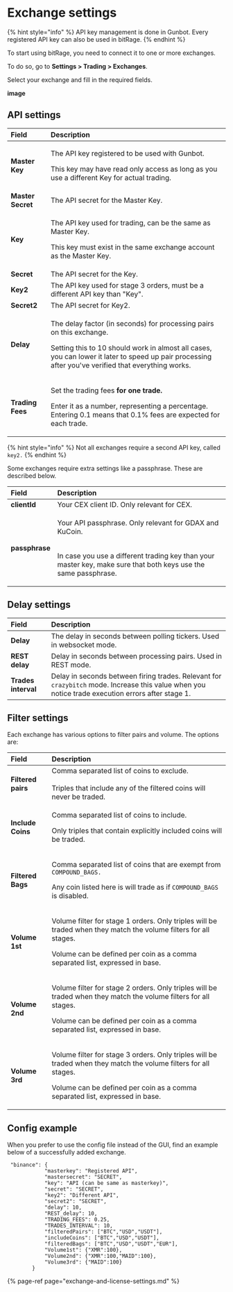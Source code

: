 # Exchange settings

{% hint style="info" %}
API key management is done in Gunbot. Every registered API key can also be used in bitRage.
{% endhint %}

To start using bitRage, you need to connect it to one or more exchanges. 

To do so, go to **Settings &gt; Trading &gt; Exchanges**.

Select your exchange and fill in the required fields.

**image**



## API settings

<table>
  <thead>
    <tr>
      <th style="text-align:left">Field</th>
      <th style="text-align:left">Description</th>
    </tr>
  </thead>
  <tbody>
    <tr>
      <td style="text-align:left"><b>Master Key</b>
      </td>
      <td style="text-align:left">
        <p>The API key registered to be used with Gunbot.</p>
        <p>This key may have read only access as long as you use a different Key
          for actual trading.</p>
      </td>
    </tr>
    <tr>
      <td style="text-align:left"><b>Master Secret</b>
      </td>
      <td style="text-align:left">The API secret for the Master Key.</td>
    </tr>
    <tr>
      <td style="text-align:left"><b>Key</b>
      </td>
      <td style="text-align:left">
        <p>The API key used for trading, can be the same as Master Key.</p>
        <p>This key must exist in the same exchange account as the Master Key.</p>
      </td>
    </tr>
    <tr>
      <td style="text-align:left"><b>Secret</b>
      </td>
      <td style="text-align:left">The API secret for the Key.</td>
    </tr>
    <tr>
      <td style="text-align:left"><b>Key2</b>
      </td>
      <td style="text-align:left">The API key used for stage 3 orders, must be a different API key than
        &quot;Key&quot;.</td>
    </tr>
    <tr>
      <td style="text-align:left"><b>Secret2</b>
      </td>
      <td style="text-align:left">The API secret for Key2.</td>
    </tr>
    <tr>
      <td style="text-align:left"><b>Delay</b>
      </td>
      <td style="text-align:left">
        <p>The delay factor (in seconds) for processing pairs on this exchange.</p>
        <p>Setting this to 10 should work in almost all cases, you can lower it later
          to speed up pair processing after you&apos;ve verified that everything
          works.</p>
      </td>
    </tr>
    <tr>
      <td style="text-align:left"><b>Trading Fees</b>
      </td>
      <td style="text-align:left">
        <p>Set the trading fees <b>for one trade. </b>
        </p>
        <p>Enter it as a number, representing a percentage. Entering 0.1 means that
          0.1% fees are expected for each trade.</p>
      </td>
    </tr>
  </tbody>
</table>

{% hint style="info" %}
Not all exchanges require a second API key, called `key2.`
{% endhint %}

Some exchanges require extra settings like a passphrase. These are described below. 

<table>
  <thead>
    <tr>
      <th style="text-align:left">Field</th>
      <th style="text-align:left">Description</th>
    </tr>
  </thead>
  <tbody>
    <tr>
      <td style="text-align:left"><b>clientId</b>
      </td>
      <td style="text-align:left">Your CEX client ID. Only relevant for CEX.</td>
    </tr>
    <tr>
      <td style="text-align:left"><b>passphrase</b>
      </td>
      <td style="text-align:left">
        <p>Your API passphrase. Only relevant for GDAX and KuCoin.</p>
        <p>
          <br />In case you use a different trading key than your master key, make sure
          that both keys use the same passphrase.</p>
      </td>
    </tr>
  </tbody>
</table>

## Delay settings

| Field | Description |
| :--- | :--- |
| **Delay** | The delay in seconds between polling tickers. Used in websocket mode. |
| **REST delay** | Delay in seconds between processing pairs. Used in REST mode. |
| **Trades interval** | Delay in seconds between firing trades. Relevant for `crazybitch` mode. Increase this value when you notice trade execution errors after stage 1. |

## Filter settings

Each exchange has various options to filter pairs and volume. The options are:

<table>
  <thead>
    <tr>
      <th style="text-align:left">Field</th>
      <th style="text-align:left">Description</th>
    </tr>
  </thead>
  <tbody>
    <tr>
      <td style="text-align:left"><b>Filtered pairs</b>
      </td>
      <td style="text-align:left">Comma separated list of coins to exclude.
        <br />
        <br />Triples that include any of the filtered coins will never be traded.</td>
    </tr>
    <tr>
      <td style="text-align:left"><b>Include Coins</b>
      </td>
      <td style="text-align:left">
        <p>Comma separated list of coins to include.</p>
        <p></p>
        <p>Only triples that contain explicitly included coins will be traded.</p>
      </td>
    </tr>
    <tr>
      <td style="text-align:left"><b>Filtered Bags</b>
      </td>
      <td style="text-align:left">
        <p>Comma separated list of coins that are exempt from <code>COMPOUND_BAGS.</code>
        </p>
        <p></p>
        <p>Any coin listed here is will trade as if <code>COMPOUND_BAGS</code> is disabled.</p>
      </td>
    </tr>
    <tr>
      <td style="text-align:left"><b>Volume 1st</b>
      </td>
      <td style="text-align:left">
        <p>Volume filter for stage 1 orders. Only triples will be traded when they
          match the volume filters for all stages.</p>
        <p></p>
        <p>Volume can be defined per coin as a comma separated list, expressed in
          base.</p>
      </td>
    </tr>
    <tr>
      <td style="text-align:left"><b>Volume 2nd</b>
      </td>
      <td style="text-align:left">
        <p>Volume filter for stage 2 orders. Only triples will be traded when they
          match the volume filters for all stages.</p>
        <p></p>
        <p>Volume can be defined per coin as a comma separated list, expressed in
          base.</p>
      </td>
    </tr>
    <tr>
      <td style="text-align:left"><b>Volume 3rd</b>
      </td>
      <td style="text-align:left">
        <p>Volume filter for stage 3 orders. Only triples will be traded when they
          match the volume filters for all stages.</p>
        <p></p>
        <p>Volume can be defined per coin as a comma separated list, expressed in
          base.</p>
      </td>
    </tr>
  </tbody>
</table>

## Config example

When you prefer to use the config file instead of the GUI, find an example below of a successfully added exchange.

```text
 "binance": {
            "masterkey": "Registered API",
            "mastersecret": "SECRET",
            "key": "API (can be same as masterkey)",
            "secret": "SECRET",
            "key2": "Different API",
            "secret2": "SECRET",
            "delay": 10,
            "REST_delay": 10,
            "TRADING_FEES": 0.25,
            "TRADES_INTERVAL": 10,
            "filteredPairs": ["BTC","USD","USDT"],
            "includeCoins": ["BTC","USD","USDT"],
            "filteredBags": ["BTC","USD","USDT","EUR"],
            "Volume1st": {"XMR":100},
            "Volume2nd": {"XMR":100,"MAID":100},
            "Volume3rd": {"MAID":100}
        }
```



{% page-ref page="exchange-and-license-settings.md" %}

